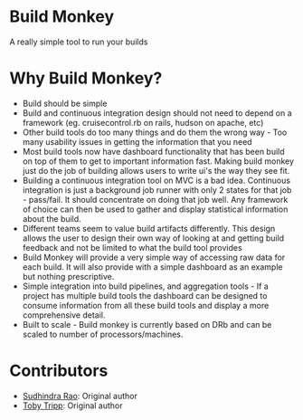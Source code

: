 Build Monkey
============

A really simple tool to run your builds


Why Build Monkey?
=============

* Build should be simple
* Build and continuous integration design should not need to depend on a framework
(eg. cruisecontrol.rb on rails, hudson on apache, etc)
* Other build tools do too many things and do them the wrong way - Too many usability issues in getting the information that you need
* Most build tools now have dashboard functionality that has been build on top of them to get to important information fast. Making build monkey just do the job of building allows users to write ui's the way they see fit.
* Building a continuous integration tool on MVC is a bad idea. Continuous integration is just a background job runner with only 2 states for that job - pass/fail. It should concentrate on doing that job well. Any framework of choice can then be used to gather and display statistical information about the build.
* Different teams seem to value build artifacts differently. This design allows the user to design their own way of looking at and getting build feedback and not be limited to what the build tool provides
* Build Monkey will provide a very simple way of accessing raw data for each build. It will also provide with a simple dashboard as an example but nothing prescriptive.
* Simple integration into build pipelines, and aggregation tools - If a project has multiple build tools the dashboard can be designed to consume information from all these build tools and display a more comprehensive detail.
* Built to scale - Build monkey is currently based on DRb and can be scaled to number of processors/machines.

Contributors
============

 * [Sudhindra Rao](http://betarelease.github.com/): Original author
 * [Toby Tripp](http://github.com/ttripp): Original author


